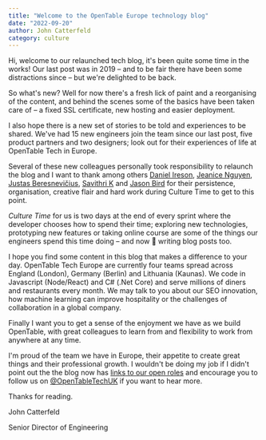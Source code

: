 ```yaml
---
title: "Welcome to the OpenTable Europe technology blog"
date: "2022-09-20"
author: John Catterfeld
category: culture
---
```


Hi, welcome to our relaunched tech blog, it's been quite some time in the works!  Our last post was in 2019 – and to be fair there have been some distractions since – but we're delighted to be back.

So what's new?  Well for now there's a fresh lick of paint and a reorganising of the content, and behind the scenes some of the basics have been taken care of – a fixed SSL certificate, new hosting and easier deployment.

I also hope there is a new set of stories to be told and experiences to be shared.  We've had 15 new engineers join the team since our last post, five product partners and two designers; look out for their experiences of life at OpenTable Tech in Europe.

Several of these new colleagues personally took responsibility to relaunch the blog and I want to thank among others [Daniel Ireson](https://www.linkedin.com/in/danielireson/), [Jeanice Nguyen](https://www.linkedin.com/in/jeanicenguyen/), [Justas Beresnevičius](https://www.linkedin.com/in/juberrr/), [Savithri K](https://www.linkedin.com/in/k-savithri/) and [Jason Bird](https://www.linkedin.com/in/jbird55/) for their persistence, organisation, creative flair and hard work during Culture Time to get to this point.

_Culture Time_ for us is two days at the end of every sprint where the developer chooses how to spend their time; exploring new technologies, prototyping new features or taking online course are some of the things our engineers spend this time doing – and now 🤞 writing blog posts too.

I hope you find some content in this blog that makes a difference to your day.  OpenTable Tech Europe are currently four teams spread across England (London), Germany (Berlin) and Lithuania (Kaunas).  We code in Javascript (Node/React) and C# (.Net Core) and serve millions of diners and restaurants every month.  We may talk to you about our SEO innovation, how machine learning can improve hospitality or the challenges of collaboration in a global company.

Finally I want you to get a sense of the enjoyment we have as we build OpenTable, with great colleagues to learn from and flexibility to work from anywhere at any time.

I'm proud of the team we have in Europe, their appetite to create great things and their professional growth.  I wouldn't be doing my job if I didn't point out the the blog now has [links to our open roles](/#careers) and encourage you to follow us on [@OpenTableTechUK](https://twitter.com/opentabletechuk) if you want to hear more.

Thanks for reading.

John Catterfeld

Senior Director of Engineering
